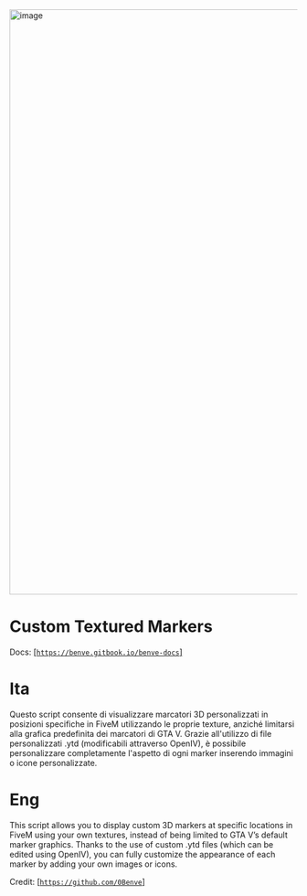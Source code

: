 <img width="1536" height="1024" alt="image" src="https://github.com/user-attachments/assets/825e3c2a-ff75-42f7-8860-b5aaa3786fe3" />

# Custom Textured Markers

Docs: [[`https://benve.gitbook.io/benve-docs`]](https://benve.gitbook.io/benve-docs)

# Ita
Questo script consente di visualizzare marcatori 3D personalizzati in posizioni specifiche in FiveM utilizzando le proprie texture, anziché limitarsi alla grafica predefinita dei marcatori di GTA V. Grazie all'utilizzo di file personalizzati .ytd (modificabili attraverso OpenIV), è possibile personalizzare completamente l'aspetto di ogni marker inserendo immagini o icone personalizzate.

# Eng
This script allows you to display custom 3D markers at specific locations in FiveM using your own textures, instead of being limited to GTA V’s default marker graphics. Thanks to the use of custom .ytd files (which can be edited using OpenIV), you can fully customize the appearance of each marker by adding your own images or icons.

Credit: [[`https://github.com/0Benve`]](https://github.com/0Benve)

